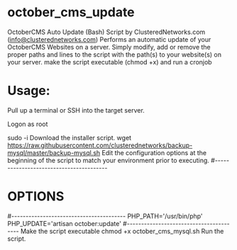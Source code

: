 # october_cms_update
OctoberCMS Auto Update (Bash) Script
by ClusteredNetworks.com (info@clusterednetworks.com)
Performs an automatic update of your OctoberCMS Websites on a server. 
Simply modify, add or remove the proper paths and lines to the script with the
path(s) to your website(s) on your server.
make the script executable (chmod +x) and run a cronjob

# Usage:
Pull up a terminal or SSH into the target server.

Logon as root

sudo -i
Download the installer script.
wget https://raw.githubusercontent.com/clusterednetworks/backup-mysql/master/backup-mysql.sh
Edit the configuration options at the beginning of the script to match your environment prior to executing.
#----------------------------------------
# OPTIONS
#----------------------------------------
PHP_PATH='/usr/bin/php'
PHP_UPDATE='artisan october:update'
#----------------------------------------
Make the script executable
chmod +x october_cms_mysql.sh
Run the script.
